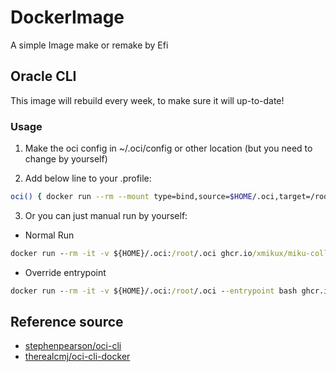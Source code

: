 # DockerImage

A simple Image make or remake by Efi

## Oracle CLI

This image will rebuild every week, to make sure it will up-to-date!

### Usage

1. Make the oci config in ~/.oci/config or other location (but you need to change by yourself)

2. Add below line to your .profile:

```bash
oci() { docker run --rm --mount type=bind,source=$HOME/.oci,target=/root/.oci ghcr.io/xmikux/miku-collection:oci-cli "$@"; }
```

3. Or you can just manual run by yourself:

* Normal Run

```cmd
docker run --rm -it -v ${HOME}/.oci:/root/.oci ghcr.io/xmikux/miku-collection:oci-cli -h
```

* Override entrypoint

```cmd
docker run --rm -it -v ${HOME}/.oci:/root/.oci --entrypoint bash ghcr.io/xmikux/miku-collection:oci-cli
```

## Reference source

* [stephenpearson/oci-cli](https://github.com/stephenpearson/oci-cli)
* [therealcmj/oci-cli-docker](https://github.com/therealcmj/oci-cli-docker)
